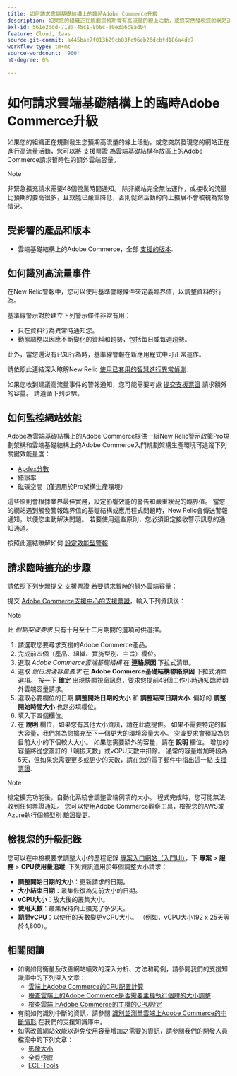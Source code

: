 ```yaml
---
title: 如何請求雲端基礎結構上的臨時Adobe Commerce升級
description: 如果您的組織正在規劃您預期會有高流量的線上活動，或您突然發現您的網站正在進行高流量活動，您可以提出[支援票證](/help/help-center-guide/help-center/magento-help-center-user-guide.md#submit-ticket)以請求雲端基礎結構存放區中Adobe Commerce的臨時額外雲端容量。
exl-id: 561e2bdd-718a-45c1-8b6c-a0e3a6c8ad04
feature: Cloud, Iaas
source-git-commit: a445bae7f013b29cb83fc96eb26dcbfd186a4de7
workflow-type: tm+mt
source-wordcount: '900'
ht-degree: 0%

---
```


# 如何請求雲端基礎結構上的臨時Adobe Commerce升級

如果您的組織正在規劃發生您預期高流量的線上活動，或您突然發現您的網站正在進行高流量活動，您可以將 [支援票證](/help/help-center-guide/help-center/magento-help-center-user-guide.md#submit-ticket) 為雲端基礎結構存放區上的Adobe Commerce請求暫時性的額外雲端容量。

>[!NOTE]
>
>非緊急擴充請求需要48個營業時間通知。 除非網站完全無法運作，或接收的流量比預期的要高很多，且效能已嚴重降低，否則促銷活動的向上擴展不會被視為緊急情況。

## 受影響的產品和版本

* 雲端基礎結構上的Adobe Commerce，全部 [支援的版本](https://www.adobe.com/content/dam/cc/en/legal/terms/enterprise/pdfs/Adobe-Commerce-Software-Lifecycle-Policy.pdf).

## 如何識別高流量事件

在New Relic警報中，您可以使用基準警報條件來定義臨界值，以調整資料的行為。

基準線警示對於建立下列警示條件非常有用：

* 只在資料行為異常時通知您。
* 動態調整以因應不斷變化的資料和趨勢，包括每日或每週趨勢。

此外，當您還沒有已知行為時，基準線警報在新應用程式中可正常運作。

請依照此連結深入瞭解New Relic [使用已套用的智慧進行異常偵測](https://docs.newrelic.com/docs/alerts-applied-intelligence/applied-intelligence/anomaly-detection/anomaly-detection-applied-intelligence/).

如果您收到建議高流量事件的警報通知，您可能需要考慮 [提交支援票證](/docs/commerce-knowledge-base/kb/help-center-guide/magento-help-center-user-guide.html?lang=en#submit-ticket) 請求額外的容量。 請遵循下列步驟。

## 如何監控網站效能

Adobe為雲端基礎結構上的Adobe Commerce提供一組New Relic警示政策Pro規劃架構和雲端基礎結構上的Adobe Commerce入門規劃架構生產環境可追蹤下列關鍵效能量度：

* [Apdex分數](https://docs.newrelic.com/docs/apm/new-relic-apm/apdex/apdex-measure-user-satisfaction)
* 錯誤率
* 磁碟空間（僅適用於Pro架構生產環境）

這些原則會根據業界最佳實務，設定影響效能的警告和嚴重狀況的臨界值。 當您的網站遇到觸發警報臨界值的基礎結構或應用程式問題時，New Relic會傳送警報通知，以便您主動解決問題。 若要使用這些原則，您必須設定接收警示訊息的通知通道。

按照此連結瞭解如何 [設定效能型警報](/docs/commerce-cloud-service/user-guide/monitor/new-relic.html#monitor-performance-with-managed-alerts).

## 請求臨時擴充的步驟

請依照下列步驟提交 [支援票證](/docs/commerce-knowledge-base/kb/help-center-guide/magento-help-center-user-guide.html?lang=en#submit-ticket) 若要請求暫時的額外雲端容量：

提交 [Adobe Commerce支援中心的支援票證](/help/help-center-guide/help-center/magento-help-center-user-guide.md#submit-ticket)，輸入下列資訊後：

>[!NOTE]
>
>此 *假期突波要求* 只有十月至十二月期間的選項可供選擇。

1. 請選取您要尋求支援的Adobe Commerce產品。
1. 完成前四個（產品、組織、實施型別、主旨）欄位。
1. 選取 *Adobe Commerce雲端基礎結構* 在 **連絡原因** 下拉式清單。
1. 選取 *假日浪湧容量要求* 在 **Adobe Commerce基礎結構聯絡原因** 下拉式清單選項。 按一下 **確定** 出現快顯視窗訊息，要求您提前48個工作小時通知臨時額外雲端容量請求。
1. 選取必要欄位的日期 **調整開始日期的大小** 和 **調整結束日期大小**. 偏好的 **調整開始時間大小** 也是必填欄位。
1. 填入下四個欄位。
1. 在 **說明** 欄位，如果您有其他大小資訊，請在此處提供。 如果不需要特定的較大容量，我們將為您擴充至下一個更大的環境容量大小。 突波要求會預設為您目前大小的下個較大大小。 如果您需要額外的容量，請在 **說明** 欄位。 增加的容量將從您簽訂的「喘振天數」或vCPU天數中扣除。 通常的容量增加時段為5天，但如果您需要更多或更少的天數，請在您的電子郵件中指出這一點 [支援票證](/help/help-center-guide/help-center/magento-help-center-user-guide.md#submit-ticket).

>[!NOTE]
>
>排定擴充功能後，自動化系統會調整雲端例項的大小。 程式完成時，您可能無法收到任何票證通知。 您可以使用Adobe Commerce觀察工具，檢視您的AWS或Azure執行個體型別 [驗證變更](/help/how-to/general/check-vcpu-using-observation-for-adobe-commerce.md).

## 檢視您的升級記錄

您可以在中檢視要求調整大小的歷程記錄 [專案入口網站（入門UI）](/docs/commerce-cloud-service/start/onboarding.html#cloud-project-portal-(onboarding-ui))，下 **專案** > **服務** > **CPU使用量追蹤**.
下列資訊適用於每個調整大小請求：

* **調整開始日期的大小**：更新請求的日期。
* **大小結束日期**：叢集恢復為先前大小的日期。
* **vCPU大小**：放大後的叢集大小。
* **使用天數**：叢集保持向上擴充了多少天。
* **期間vCPU**：以使用的天數變更vCPU大小。 （例如，vCPU大小192 x 25天等於4,800）。


## 相關閱讀

* 如需如何衡量及改善網站績效的深入分析、方法和範例，請參閱我們的支援知識庫中的下列深入文章：
   * [雲端上Adobe Commerce的CPU配置計算](/docs/commerce-knowledge-base/kb/how-to/magento-commerce-cloud-cpu-allocation-calculation.html)
   * [檢查雲端上的Adobe Commerce是否需要主機執行個體的大小調整](/docs/commerce-knowledge-base/kb/how-to/magento-commerce-cloud-check-if-upsize-for-hosts-instances-is-needed.html)
   * [檢查雲端上Adobe Commerce的主機的CPU設定](/docs/commerce-knowledge-base/kb/how-to/magento-commerce-cloud-check-hosts-cpu-configuration.html)
* 有關如何識別中斷的資訊，請參閱 [識別並測量雲端上Adobe Commerce的中斷情形](/docs/commerce-knowledge-base/kb/how-to/how-to-identify-outages.html) 在我們的支援知識庫中。
* 如需改善網站效能以避免使用容量增加之需要的資訊，請參閱我們的開發人員檔案中的下列文章：
   * [影像大小](/docs/commerce-admin/catalog/products/digital-assets/product-image-config.html#product-image-resizing)
   * [全頁快取](/docs/commerce-admin/systems/tools/cache-management.html#full-page-caching)
   * [ECE-Tools](/docs/commerce-cloud-service/user-guide/dev-tools/ece-tools/package-overview.html)

